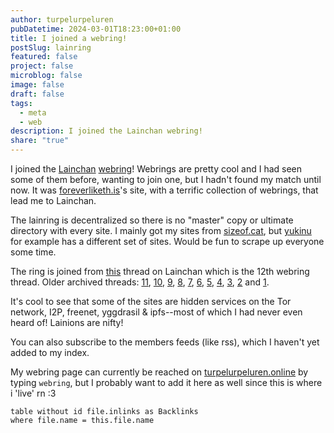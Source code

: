```yaml
---
author: turpelurpeluren
pubDatetime: 2024-03-01T18:23:00+01:00
title: I joined a webring!
postSlug: lainring
featured: false
project: false
microblog: false
image: false
draft: false
tags:
  - meta
  - web
description: I joined the Lainchan webring!
share: "true"
---
```


I joined the [Lainchan](https://lainchan.org) [webring](https://indieweb.org/webring)! Webrings are pretty cool and I had seen some of them before, wanting to join one, but I hadn't found my match until now. It was [foreverliketh.is](https://foreverliketh.is/)'s site, with a terrific collection of webrings, that lead me to Lainchan.

The lainring is decentralized so there is no "master" copy or ultimate directory with every site. I mainly got my sites from [sizeof.cat](https://sizeof.cat/post/lainring/), but [yukinu](https://yukinu.com/webring.html) for example has a different set of sites. Would be fun to scrape up everyone some time. 

The ring is joined from [this](https://lainchan.org/%CE%A9/res/73638.html) thread on Lainchan which is the 12th webring thread. Older archived threads: [11](https://web.archive.org/web/20230915203238/https://lainchan.org/%CE%A9/res/70358.html), [10](https://web.archive.org/web/20230608152941/https://lainchan.org/%CE%A9/res/68824.html), [9](https://web.archive.org/web/20230623171712/https://lainchan.org/%CE%A9/res/63471.html), [8](https://web.archive.org/web/20220910112122/https://lainchan.org/%CE%A9/res/58746.html), [7](https://web.archive.org/web/20220323233422/https://lainchan.org/%CE%A9/res/54827.html), [6](https://web.archive.org/web/20211112180958/https://lainchan.org/%CE%A9/res/49373.html), [5](https://web.archive.org/web/20210807142005/https://lainchan.org/%CE%A9/res/46277.html), [4](https://yukinu.com/lets-create-a-webring-pt4.html), [3](https://web.archive.org/web/20210129015631/https://lainchan.org/%CE%A9/res/37647.html), [2](https://web.archive.org/web/20201201190843/https://lainchan.org/%CE%A9/res/33813.html) and [1](https://lainchan.org/Ω/res/29660.html).

It's cool to see that some of the sites are hidden services on the Tor network, I2P, freenet, yggdrasil & ipfs--most of which I had never even heard of! Lainions are nifty!

You can also subscribe to the members feeds (like rss), which I haven't yet added to my index.

My webring page can currently be reached on [turpelurpeluren.online](/posts/turpelurpeluren-online) by typing `webring`, but I probably want to add it here as well since this is where i 'live' rn :3

```dataview
table without id file.inlinks as Backlinks
where file.name = this.file.name
```